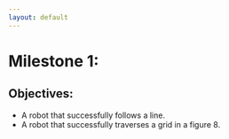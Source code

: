 ```yaml
---
layout: default
---
```


# Milestone 1:

## Objectives:
- A robot that successfully follows a line.
- A robot that successfully traverses a grid in a figure 8.

